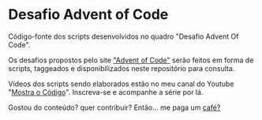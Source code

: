 # Desafio Advent of Code
Código-fonte dos scripts desenvolvidos no quadro "Desafio Advent Of Code".

Os desafios propostos pelo site ["Advent of Code"](https://adventofcode.com/) serão feitos em forma de scripts, taggeados e disponibilizados neste repositório para consulta.

Vídeos dos scripts sendo elaborados estão no meu canal do Youtube "[Mostra o Código](https://www.youtube.com/channel/UCCV0DQO_W6WCwThwX7UkUsQ)". Inscreva-se e acompanhe a série por lá.

Gostou do conteúdo? quer contribuir? Então... me paga um [café?](https://pag.ae/bltNksv)
